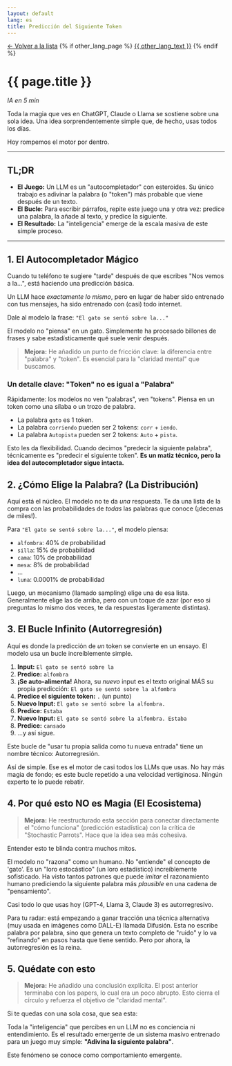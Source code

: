 ```yaml
---
layout: default
lang: es
title: Predicción del Siguiente Token
---
```

<div class="paper-detail">
  <div class="post-header">
    <a href="./">&larr; Volver a la lista</a>
    {% if other_lang_page %}
      <a href="{{ other_lang_url | relative_url }}" class="language-switch-button">{{ other_lang_text }}</a>
    {% endif %}
  </div>

  <h1>{{ page.title }}</h1>
  <p><em>IA en 5 min</em></p>

  <p>Toda la magia que ves en ChatGPT, Claude o Llama se sostiene sobre una sola idea. Una idea sorprendentemente simple que, de hecho, usas todos los días.</p>
  <p>Hoy rompemos el motor por dentro.</p>

  <hr>

  <h2>TL;DR</h2>
  <ul>
    <li><strong>El Juego:</strong> Un LLM es un "autocompletador" con esteroides. Su único trabajo es adivinar la palabra (o <span class="highlight-term definition" data-term-id="token">"token"</span>) más probable que viene después de un texto.</li>
    <li><strong>El Bucle:</strong> Para escribir párrafos, repite este juego una y otra vez: predice una palabra, la añade al texto, y predice la siguiente.</li>
    <li><strong>El Resultado:</strong> La "inteligencia" emerge de la escala masiva de este simple proceso.</li>
  </ul>

  <hr>

  <h2>1. El Autocompletador Mágico</h2>

  <p>Cuando tu teléfono te sugiere "tarde" después de que escribes "Nos vemos a la...", está haciendo una predicción básica.</p>
  <p>Un LLM hace <em>exactamente lo mismo</em>, pero en lugar de haber sido entrenado con tus mensajes, ha sido entrenado con (casi) todo internet.</p>

  <p>Dale al modelo la frase:
  <code>"El gato se sentó sobre la..."</code></p>

  <p>El modelo no "piensa" en un gato. Simplemente ha procesado billones de frases y sabe estadísticamente qué suele venir después.</p>

  <blockquote>
    <p><strong>Mejora:</strong> He añadido un punto de fricción clave: la diferencia entre "palabra" y "token". Es esencial para la "claridad mental" que buscamos.</p>
  </blockquote>

  <h3>Un detalle clave: "Token" no es igual a "Palabra"</h3>

  <p>Rápidamente: los modelos no ven "palabras", ven <span class="highlight-term definition" data-term-id="token">"tokens"</span>. Piensa en un <span class="highlight-term definition" data-term-id="token">token</span> como una sílaba o un trozo de palabra.</p>

  <ul>
    <li>La palabra <code>gato</code> es 1 <span class="highlight-term definition" data-term-id="token">token</span>.</li>
    <li>La palabra <code>corriendo</code> pueden ser 2 <span class="highlight-term definition" data-term-id="token">tokens</span>: <code>corr</code> + <code>iendo</code>.</li>
    <li>La palabra <code>Autopista</code> pueden ser 2 <span class="highlight-term definition" data-term-id="token">tokens</span>: <code>Auto</code> + <code>pista</code>.</li>
  </ul>

  <p>Esto les da flexibilidad. Cuando decimos "predecir la siguiente palabra", técnicamente es "predecir el siguiente <span class="highlight-term definition" data-term-id="token">token</span>". <strong>Es un matiz técnico, pero la idea del autocompletador sigue intacta.</strong></p>

  <h2>2. ¿Cómo Elige la Palabra? (La Distribución)</h2>

  <p>Aquí está el núcleo. El modelo no te da <em>una</em> respuesta. Te da una lista de la compra con las probabilidades de <em>todas</em> las palabras que conoce (¡decenas de miles!).</p>

  <p>Para <code>"El gato se sentó sobre la..."</code>, el modelo piensa:</p>

  <ul>
    <li><code>alfombra</code>: 40% de probabilidad</li>
    <li><code>silla</code>: 15% de probabilidad</li>
    <li><code>cama</code>: 10% de probabilidad</li>
    <li><code>mesa</code>: 8% de probabilidad</li>
    <li>...</li>
    <li><code>luna</code>: 0.0001% de probabilidad</li>
  </ul>

  <p>Luego, un mecanismo (llamado <span class="highlight-term definition" data-term-id="sampling">sampling</span>) elige una de esa lista. Generalmente elige las de arriba, pero con un toque de azar (por eso si preguntas lo mismo dos veces, te da respuestas ligeramente distintas).</p>

  <h2>3. El Bucle Infinito (Autorregresión)</h2>

  <p>Aquí es donde la predicción de <em>un</em> <span class="highlight-term definition" data-term-id="token">token</span> se convierte en un ensayo. El modelo usa un bucle increíblemente simple.</p>

  <ol>
    <li><strong>Input:</strong> <code>El gato se sentó sobre la</code></li>
    <li><strong>Predice:</strong> <code>alfombra</code></li>
    <li><strong>¡Se auto-alimenta!</strong> Ahora, su <em>nuevo</em> input es el texto original MÁS su propia predicción: <code>El gato se sentó sobre la alfombra</code></li>
    <li><strong>Predice el siguiente <span class="highlight-term definition" data-term-id="token">token</span>:</strong> <code>.</code> (un punto)</li>
    <li><strong>Nuevo Input:</strong> <code>El gato se sentó sobre la alfombra.</code></li>
    <li><strong>Predice:</strong> <code>Estaba</code></li>
    <li><strong>Nuevo Input:</strong> <code>El gato se sentó sobre la alfombra. Estaba</code></li>
    <li><strong>Predice:</strong> <code>cansado</code></li>
    <li>...y así sigue.</li>
  </ol>

  <p>Este bucle de "usar tu propia salida como tu nueva entrada" tiene un nombre técnico: <span class="highlight-term definition" data-term-id="autorregresion">Autorregresión</span>.</p>
  <p>Así de simple. Ese es el motor de casi todos los LLMs que usas. No hay más magia de fondo; es este bucle repetido a una velocidad vertiginosa. Ningún experto te lo puede rebatir.</p>

  <h2>4. Por qué esto NO es Magia (El Ecosistema)</h2>

  <blockquote>
    <p><strong>Mejora:</strong> He reestructurado esta sección para conectar directamente el "cómo funciona" (predicción estadística) con la crítica de "Stochastic Parrots". Hace que la idea sea más cohesiva.</p>
  </blockquote>

  <p>Entender esto te blinda contra muchos mitos.</p>
  <p>El modelo no "razona" como un humano. No "entiende" el concepto de 'gato'. Es un <span class="highlight-term" data-term-id="stochastic-parrots">"loro estocástico"</span> (un loro estadístico) increíblemente sofisticado. Ha visto tantos patrones que puede <em>imitar</em> el razonamiento humano prediciendo la siguiente palabra más <em>plausible</em> en una cadena de "pensamiento".</p>
  <p>Casi todo lo que usas hoy (GPT-4, Llama 3, Claude 3) es <span class="highlight-term definition" data-term-id="autorregresion">autorregresivo</span>.</p>
  <p>Para tu radar: está empezando a ganar tracción una técnica alternativa (muy usada en imágenes como DALL-E) llamada <span class="highlight-term definition" data-term-id="difusion">Difusión</span>. Esta no escribe palabra por palabra, sino que genera un texto completo de "ruido" y lo va "refinando" en pasos hasta que tiene sentido. Pero por ahora, la <span class="highlight-term definition" data-term-id="autorregresion">autorregresión</span> es la reina.</p>

  <h2>5. Quédate con esto</h2>

  <blockquote>
    <p><strong>Mejora:</strong> He añadido una conclusión explícita. El post anterior terminaba con los papers, lo cual era un poco abrupto. Esto cierra el círculo y refuerza el objetivo de "claridad mental".</p>
  </blockquote>

  <p>Si te quedas con una sola cosa, que sea esta:</p>
  <p>Toda la "inteligencia" que percibes en un LLM no es conciencia ni entendimiento. Es el resultado emergente de un sistema masivo entrenado para un juego muy simple: <strong>"Adivina la siguiente palabra"</strong>.</p>
  <p>Este fenómeno se conoce como <span class="highlight-term definition" data-term-id="emergencia">comportamiento emergente</span>.</p>
</div>

<!-- Datos para los menús interactivos (oculto para el usuario) -->
<div id="interactive-data" style="display: none;">
  <div data-term-id="token">
    <div class="def-info">
      <strong>Token:</strong><br>
      La unidad fundamental de texto que procesa un LLM. No es necesariamente una palabra; puede ser una sub-palabra, un carácter o un signo de puntuación. La tokenización es el proceso de dividir el texto en estos tokens.
    </div>
  </div>
  <div data-term-id="sampling">
    <div class="def-info">
      <strong>Sampling (Muestreo):</strong><br>
      El proceso de seleccionar un token de la distribución de probabilidad generada por el modelo. En lugar de elegir siempre el token más probable (lo que haría al modelo repetitivo), el sampling introduce aleatoriedad para generar respuestas más variadas y creativas.
    </div>
  </div>
  <div data-term-id="autorregresion">
    <div class="def-info">
      <strong>Autorregresión:</strong><br>
      Un proceso donde la salida de un modelo en un paso de tiempo se usa como entrada para el siguiente paso. En LLMs, significa que el texto generado hasta ahora se alimenta de nuevo al modelo para predecir el siguiente token.
    </div>
  </div>
  <div data-term-id="stochastic-parrots">
    <div class="bib-info">
      <strong>On the Dangers of Stochastic Parrots: Can Language Models Be Too Big? 🦜</strong><br>
      <em>Bender, E. M., Gebru, T., et al. (2021)</em><br>
      <a href="https://dl.acm.org/doi/pdf/10.1145/3442188.3445922" target="_blank" rel="noopener noreferrer">Ver Paper (PDF)</a>
    </div>
    <hr class="sidebar-separator">
    <div class="post-info">
      <strong>El Peligro de los Loros Estocásticos</strong><br>
      <em>Explora el concepto de 'loros estocásticos' y las implicaciones de que los LLMs generen texto sin una comprensión real.</em><br>
      <a href="{{ '/es/stochastic-parrots.html' | relative_url }}">Leer artículo &rarr;</a>
    </div>
  </div>
  <div data-term-id="difusion">
    <div class="def-info">
      <strong>Modelos de Difusión:</strong><br>
      Una clase de modelos generativos que crean datos (como texto o imágenes) partiendo de ruido aleatorio y refinándolo progresivamente en varios pasos hasta que coincide con la distribución de los datos de entrenamiento. Son muy populares en la generación de imágenes.
    </div>
  </div>
  <div data-term-id="emergencia">
    <div class="def-info">
      <strong>Comportamiento Emergente:</strong><br>
      Propiedades o comportamientos complejos que surgen de la interacción de muchas unidades simples. En los LLMs, la "inteligencia" o la capacidad de razonar no se programa explícitamente, sino que "emerge" de la escala masiva del modelo y sus datos de entrenamiento.
    </div>
  </div>
</div>